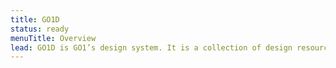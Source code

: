 ```yaml
---
title: GO1D
status: ready
menuTitle: Overview
lead: GO1D is GO1’s design system. It is a collection of design resources, reusable components and guidelines for creating GO1 products.
---
```

